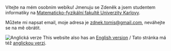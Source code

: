 ---
---

Vítejte na mém osobním webíku! Jmenuju se Zdeněk a jsem studentem informatiky na [Matematicko-fyzikální fakultě Univerzity Karlovy](https://www.mff.cuni.cz/).

Můžete mi napsat email, moje adresa je [zdnek.tomis@gmail.com](mailto:zdnek.tomis@gmail.com), neváhejte se na mě obrátit.

<span class="flag">![Anglická verze](/flag/gb.svg)</span>
This website also has an [English version](/en) / Tato stránka má též [anglickou verzi](/en).
